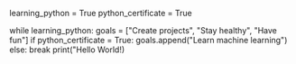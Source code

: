 learning_python = True
python_certificate = True

while learning_python:
    goals = ["Create projects", "Stay healthy", "Have fun"]
    if python_certificate = True:
        goals.append("Learn machine learning")
    else:
        break
print("Hello World!)
  
<!-- - 👀 I’m interested in Software Development / Machine Learning
- 🌱 I’m currently learning Python / Tensorflow
- 💞️ I’m looking to collaborate on my learning projects -->

<!---
Sradelat/Sradelat is a ✨ special ✨ repository because its `README.md` (this file) appears on your GitHub profile.
You can click the Preview link to take a look at your changes.
--->
